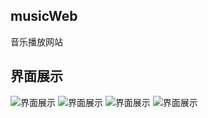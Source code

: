 ## musicWeb
音乐播放网站
## 界面展示
![界面展示](https://github.com/labelw/musicWeb/blob/display/display/snipaste20180620_042221.png)
![界面展示](https://github.com/labelw/musicWeb/blob/display/display/20180620042722.png)
![界面展示](https://github.com/labelw/musicWeb/blob/display/display/snipaste20180620_034425.png)
![界面展示](https://github.com/labelw/musicWeb/blob/display/display/snipaste20180620_044056.png)
